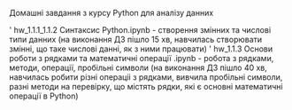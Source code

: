 Домашні завдання з курсу Python для аналізу данних

' hw_1.1.1_1.1.2 Синтаксис Python.ipynb - створення змінних та числові типи данних (на виконання ДЗ пішло 15 хв, навчилась створювати змінні, що таке числові данні, як з ними працювати)
' hw_1.1.3 Основи роботи з рядками та математичні операції .ipynb - робота з рядками, методи, операції, пробільні символи (на виконання ДЗ пішло 40 хв, навчилась робити різні операціі з рядками, вивчила пробільні символи, разні методи на перевірку, що містять рядки, які є основні математичні операції в Python)
